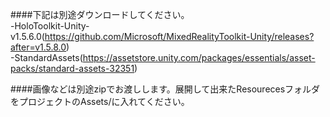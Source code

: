 ﻿####下記は別途ダウンロードしてください。  
-HoloToolkit-Unity-v1.5.6.0(https://github.com/Microsoft/MixedRealityToolkit-Unity/releases?after=v1.5.8.0)  
-StandardAssets(https://assetstore.unity.com/packages/essentials/asset-packs/standard-assets-32351)

####画像などは別途zipでお渡しします。展開して出来たResourecesフォルダをプロジェクトのAssets/に入れてください。